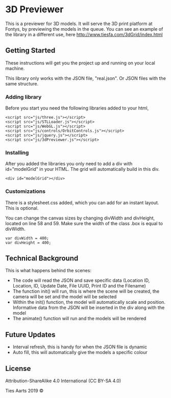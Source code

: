# 3D Previewer
This is a previewer for 3D models. It will serve the 3D print platform at Fontys, by previewing the models in the queue. You can see an example of the library in a different use, here http://www.tiesfa.com/3dGrid/index.html

## Getting Started

These instructions will get you the project up and running on your local machine.

This library only works with the JSON file, "real.json". Or JSON files with the same structure.

### Adding library

Before you start you need the following libraries added to your html,
```
<script src="js/three.js"></script>
<script src="js/STLLoader.js"></script>
<script src="js/WebGL.js"></script>
<script src="js/controls/OrbitControls.js"></script>
<script src="js/jquery.js"></script>
<script src="js/3dPreviewer.js"></script>
```

### Installing

After you added the libraries you only need to add a div with id="modelGrid" in your HTML. The grid will automatically build in this div.

```
<div id="modelGrid"></div>
```

### Customizations

There is a stylesheet.css added, which you can add for an instant layout. This is optional.

You can change the canvas sizes by changing divWidth and divHeight, located on line 58 and 59. Make sure the width of the class .box is equal to divWidth.

```
var divWidth = 400;
var divHeight = 400;
```

## Technical Background

This is what happens behind the scenes:

* The code will read the JSON and save specific data (Location ID, Location, ID, Update Date, File UUID, Print ID and the Filename)
* The function init() will run, this is where the scene will be created, the camera will be set and the model will be selected
* Within the init() function, the model will automatically scale and position. Informative data from the JSON will be inserted in the div along with the model
* The animate() function will run and the models will be rendered

## Future Updates
* Interval refresh, this is handy for when the JSON file is dynamic
* Auto fill, this will automatically give the models a specific colour

## License
Attribution-ShareAlike 4.0 International (CC BY-SA 4.0)

Ties Aarts 2019 &copy;

